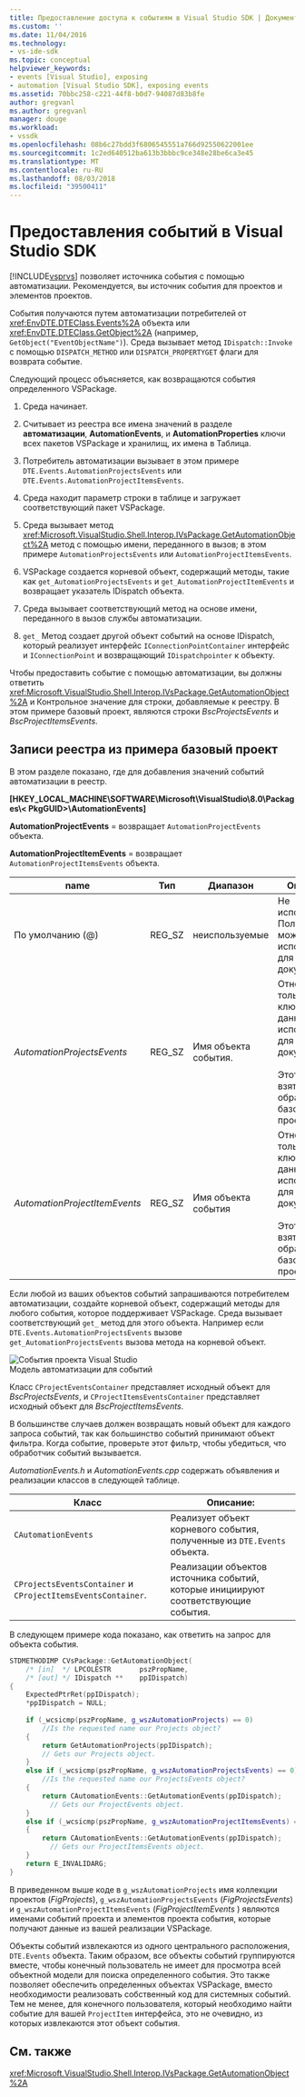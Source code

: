 ```yaml
---
title: Предоставление доступа к событиям в Visual Studio SDK | Документация Майкрософт
ms.custom: ''
ms.date: 11/04/2016
ms.technology:
- vs-ide-sdk
ms.topic: conceptual
helpviewer_keywords:
- events [Visual Studio], exposing
- automation [Visual Studio SDK], exposing events
ms.assetid: 70bbc258-c221-44f8-b0d7-94087d83b8fe
author: gregvanl
ms.author: gregvanl
manager: douge
ms.workload:
- vssdk
ms.openlocfilehash: 08b6c27bdd3f6806545551a766d92550622001ee
ms.sourcegitcommit: 1c2ed640512ba613b3bbbc9ce348e28be6ca3e45
ms.translationtype: MT
ms.contentlocale: ru-RU
ms.lasthandoff: 08/03/2018
ms.locfileid: "39500411"
---
```

# <a name="expose-events-in-the-visual-studio-sdk"></a>Предоставления событий в Visual Studio SDK
[!INCLUDE[vsprvs](../../code-quality/includes/vsprvs_md.md)] позволяет источника события с помощью автоматизации. Рекомендуется, вы источник события для проектов и элементов проектов.  
  
 События получаются путем автоматизации потребителей от <xref:EnvDTE.DTEClass.Events%2A> объекта или <xref:EnvDTE.DTEClass.GetObject%2A> (например, `GetObject("EventObjectName")`). Среда вызывает метод `IDispatch::Invoke` с помощью `DISPATCH_METHOD` или `DISPATCH_PROPERTYGET` флаги для возврата событие.  
  
 Следующий процесс объясняется, как возвращаются события определенного VSPackage.  
  
1.  Среда начинает.  
  
2.  Считывает из реестра все имена значений в разделе **автоматизации**, **AutomationEvents**, и **AutomationProperties** ключи всех пакетов VSPackage и хранилищ, их имена в Таблица.  
  
3.  Потребитель автоматизации вызывает в этом примере `DTE.Events.AutomationProjectsEvents` или `DTE.Events.AutomationProjectItemsEvents`.  
  
4.  Среда находит параметр строки в таблице и загружает соответствующий пакет VSPackage.  
  
5.  Среда вызывает метод <xref:Microsoft.VisualStudio.Shell.Interop.IVsPackage.GetAutomationObject%2A> метод с помощью имени, переданного в вызов; в этом примере `AutomationProjectsEvents` или `AutomationProjectItemsEvents`.  
  
6.  VSPackage создается корневой объект, содержащий методы, такие как `get_AutomationProjectsEvents` и `get_AutomationProjectItemEvents` и возвращает указатель IDispatch объекта.  
  
7.  Среда вызывает соответствующий метод на основе имени, переданного в вызов службы автоматизации.  
  
8.  `get_` Метод создает другой объект событий на основе IDispatch, который реализует интерфейс `IConnectionPointContainer` интерфейс и `IConnectionPoint` и возвращающий `IDispatchpointer` к объекту.  
  
 Чтобы предоставить событие с помощью автоматизации, вы должны ответить <xref:Microsoft.VisualStudio.Shell.Interop.IVsPackage.GetAutomationObject%2A> и Контрольное значение для строки, добавляемые к реестру. В этом примере базовый проект, являются строки *BscProjectsEvents* и *BscProjectItemsEvents*.  
  
## <a name="registry-entries-from-the-basic-project-sample"></a>Записи реестра из примера базовый проект  
 В этом разделе показано, где для добавления значений событий автоматизации в реестр.  
  
 **[HKEY_LOCAL_MACHINE\SOFTWARE\Microsoft\VisualStudio\8.0\Packages\\< PkgGUID\>\AutomationEvents]**
  
 **AutomationProjectEvents** = возвращает `AutomationProjectEvents` объекта.  
  
 **AutomationProjectItemEvents** = возвращает `AutomationProjectItemsEvents` объекта.  
  
|name|Тип|Диапазон|Описание:|  
|----------|----------|-----------|-----------------|  
|По умолчанию (@)|REG_SZ|неиспользуемые|Не используется. Поля данных можно использовать для документации.|  
|*AutomationProjectsEvents*|REG_SZ|Имя объекта события.|Относится только имя ключа. Поля данных можно использовать для документации.<br /><br /> Этот пример взят из образца базовый проект.|  
|*AutomationProjectItemEvents*|REG_SZ|Имя объекта события|Относится только имя ключа. Поля данных можно использовать для документации.<br /><br /> Этот пример взят из образца базовый проект.|  
  
 Если любой из ваших объектов событий запрашиваются потребителем автоматизации, создайте корневой объект, содержащий методы для любого события, которое поддерживает VSPackage. Среда вызывает соответствующий `get_` метод для этого объекта. Например если `DTE.Events.AutomationProjectsEvents` вызове `get_AutomationProjectsEvents` вызова метода на корневой объект.  
  
 ![События проекта Visual Studio](../../extensibility/internals/media/projectevents.gif "ProjectEvents")  
Модель автоматизации для событий  
  
 Класс `CProjectEventsContainer` представляет исходный объект для *BscProjectsEvents*, и `CProjectItemsEventsContainer` представляет исходный объект для *BscProjectItemsEvents*.  
  
 В большинстве случаев должен возвращать новый объект для каждого запроса событий, так как большинство событий принимают объект фильтра. Когда событие, проверьте этот фильтр, чтобы убедиться, что обработчик событий вызывается.  
  
 *AutomationEvents.h* и *AutomationEvents.cpp* содержать объявления и реализации классов в следующей таблице.  
  
|Класс|Описание:|  
|-----------|-----------------|  
|`CAutomationEvents`|Реализует объект корневого события, полученные из `DTE.Events` объекта.|  
|`CProjectsEventsContainer` и `CProjectItemsEventsContainer`.|Реализации объектов источника событий, которые инициируют соответствующие события.|  
  
 В следующем примере кода показано, как ответить на запрос для объекта события.  
  
```cpp  
STDMETHODIMP CVsPackage::GetAutomationObject(  
    /* [in]  */ LPCOLESTR       pszPropName,   
    /* [out] */ IDispatch **    ppIDispatch)  
{  
    ExpectedPtrRet(ppIDispatch);  
    *ppIDispatch = NULL;  
  
    if (_wcsicmp(pszPropName, g_wszAutomationProjects) == 0)   
        //Is the requested name our Projects object?  
    {  
        return GetAutomationProjects(ppIDispatch);  
        // Gets our Projects object.  
    }  
    else if (_wcsicmp(pszPropName, g_wszAutomationProjectsEvents) == 0)  
        //Is the requested name our ProjectsEvents object?  
    {  
        return CAutomationEvents::GetAutomationEvents(ppIDispatch);  
          // Gets our ProjectEvents object.  
    }  
    else if (_wcsicmp(pszPropName, g_wszAutomationProjectItemsEvents) == 0)  //Is the requested name our ProjectsItemsEvents object?  
    {  
        return CAutomationEvents::GetAutomationEvents(ppIDispatch);  
          // Gets our ProjectItemsEvents object.  
    }  
    return E_INVALIDARG;  
}  
```  
  
 В приведенном выше коде в `g_wszAutomationProjects` имя коллекции проектов (*FigProjects*), `g_wszAutomationProjectsEvents` (*FigProjectsEvents*) и `g_wszAutomationProjectItemsEvents` (*FigProjectItemEvents* ) являются именами событий проекта и элементов проекта события, которые получают данные из вашей реализации VSPackage.  
  
 Объекты событий извлекаются из одного центрального расположения, `DTE.Events` объекта. Таким образом, все объекты событий группируются вместе, чтобы конечный пользователь не имеет для просмотра всей объектной модели для поиска определенного события. Это также позволяет обеспечить определенных объектах VSPackage, вместо необходимости реализовать собственный код для системных событий. Тем не менее, для конечного пользователя, который необходимо найти событие для вашей `ProjectItem` интерфейса, это не очевидно, из которых извлекаются этот объект события.  
  
## <a name="see-also"></a>См. также  
 <xref:Microsoft.VisualStudio.Shell.Interop.IVsPackage.GetAutomationObject%2A>   
